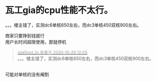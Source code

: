 # 瓦工gia的cpu性能不太行。


。。。楼主错了，实测dc6单核650左右，而dc3单核450双核900左右。

商家只要挣到钱就行<br />
用户长时间超限使用，那就停机<img src="static/image/smiley/default/smile.gif" smilieid="1" border="0" alt="" />

<div class="quote"><blockquote><font size="2"><a href="https://www.hostloc.com/forum.php?mod=redirect&amp;goto=findpost&amp;pid=9368595&amp;ptid=759711" target="_blank"><font color="#999999">seafood_to 发表于 2020-10-29 12:05</font></a></font><br />
。。。楼主错了，实测dc6单核650左右，而dc3单核450双核900左右。</blockquote></div><br />
可能对单核的没有阉割
